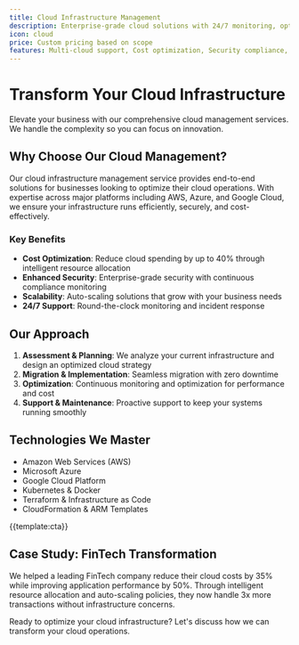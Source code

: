 ```yaml
---
title: Cloud Infrastructure Management
description: Enterprise-grade cloud solutions with 24/7 monitoring, optimization, and support for AWS, Azure, and Google Cloud Platform
icon: cloud
price: Custom pricing based on scope
features: Multi-cloud support, Cost optimization, Security compliance, Auto-scaling, 24/7 monitoring, Disaster recovery
---
```


# Transform Your Cloud Infrastructure

Elevate your business with our comprehensive cloud management services. We handle the complexity so you can focus on innovation.

## Why Choose Our Cloud Management?

Our cloud infrastructure management service provides end-to-end solutions for businesses looking to optimize their cloud operations. With expertise across major platforms including AWS, Azure, and Google Cloud, we ensure your infrastructure runs efficiently, securely, and cost-effectively.

### Key Benefits

- **Cost Optimization**: Reduce cloud spending by up to 40% through intelligent resource allocation
- **Enhanced Security**: Enterprise-grade security with continuous compliance monitoring
- **Scalability**: Auto-scaling solutions that grow with your business needs
- **24/7 Support**: Round-the-clock monitoring and incident response

## Our Approach

1. **Assessment & Planning**: We analyze your current infrastructure and design an optimized cloud strategy
2. **Migration & Implementation**: Seamless migration with zero downtime
3. **Optimization**: Continuous monitoring and optimization for performance and cost
4. **Support & Maintenance**: Proactive support to keep your systems running smoothly

## Technologies We Master

- Amazon Web Services (AWS)
- Microsoft Azure
- Google Cloud Platform
- Kubernetes & Docker
- Terraform & Infrastructure as Code
- CloudFormation & ARM Templates

{{template:cta}}

## Case Study: FinTech Transformation

We helped a leading FinTech company reduce their cloud costs by 35% while improving application performance by 50%. Through intelligent resource allocation and auto-scaling policies, they now handle 3x more transactions without infrastructure concerns.

Ready to optimize your cloud infrastructure? Let's discuss how we can transform your cloud operations.
